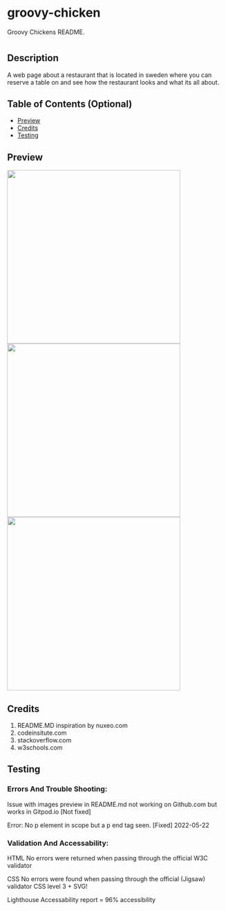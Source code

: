 # groovy-chicken
Groovy Chickens README.

# <Groovy Chicken>

## Description

A web page about a restaurant that is located in sweden where you can reserve a table on and see how the restaurant looks and what its all about.

## Table of Contents (Optional)
- [Preview](#preview) 
- [Credits](#credits)
- [Testing](#testing)

## Preview
<img src="../groovy-chicken/assets/images/preview1.jpg" width=400>
<img src="../groovy-chicken/assets/images/preview2.jpg" width=400>
<img src="../groovy-chicken/assets/images/preview3.jpg" width=400>

## Credits

1. README.MD inspiration by nuxeo.com
2. codeinsitute.com
3. stackoverflow.com
4. w3schools.com


## Testing
### Errors And Trouble Shooting:

Issue with images preview in README.md not working on Github.com but works in Gitpod.io [Not fixed]

Error: No p element in scope but a p end tag seen. [Fixed] 2022-05-22


### Validation And Accessability:
HTML
No errors were returned when passing through the official W3C validator

CSS
No errors were found when passing through the official (Jigsaw) validator
CSS level 3 + SVG!

Lighthouse
Accessability report = 96% accessibility